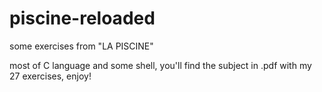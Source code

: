 # piscine-reloaded
some exercises from "LA PISCINE"

most of C language and some shell, you'll find the subject in .pdf with my 27 exercises, enjoy!
